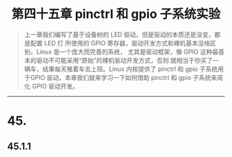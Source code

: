 # <center> 第四十五章 pinctrl 和 gpio 子系统实验
>上一章我们编写了基于设备树的 LED 驱动，但是驱动的本质还是没变，都是配置 LED 灯
所使用的 GPIO 寄存器，驱动开发方式和裸机基本没啥区别。Linux 是一个庞大而完善的系统，
尤其是驱动框架，像 GPIO 这种最基本的驱动不可能采用“原始”的裸机驱动开发方式，否则
就相当于你买了一辆车，结果每天推着车去上班。Linux 内核提供了 pinctrl 和 gpio 子系统用于GPIO 驱动，本章我们就来学习一下如何借助 pinctrl 和 gpio 子系统来简化 GPIO 驱动开发。

---


# 45.
## 45.1.1 